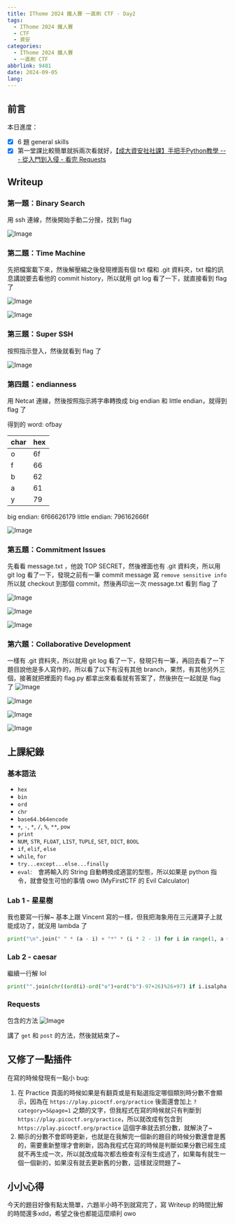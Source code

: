 ```yaml
---
title: IThome 2024 鐵人賽 一直刷 CTF - Day2
tags:
  - IThome 2024 鐵人賽
  - CTF
  - 資安
categories:
  - IThome 2024 鐵人賽
  - 一直刷 CTF
abbrlink: 9481
date: 2024-09-05
lang:
---
```


## 前言

本日進度：

- [x] 6 題 general skills
- [x] 第一堂課比較簡單就拆兩次看就好，[【成大資安社社課】手把手Python教學 --- 從入門到入侵 - 看完 Requests](https://youtu.be/-cMOv9QudOk?list=PLFFwfkaPB2mra818QJIiPJtXFShdndl9z&t=3734)

<!--more-->

## Writeup

### 第一題：Binary Search

用 ssh 連線，然後開始手動二分搜，找到 flag

![Image](https://i.imgur.com/bC5iLEw.png)

### 第二題：Time Machine

先把檔案載下來，然後解壓縮之後發現裡面有個 txt 檔和 .git 資料夾，txt 檔的訊息講說要去看他的 commit history，所以就用 git log 看了一下，就直接看到 flag 了

![Image](https://i.imgur.com/2HLHWWP.png)

![Image](https://i.imgur.com/d8vSTzl.png)

### 第三題：Super SSH

按照指示登入，然後就看到 flag 了

![Image](https://i.imgur.com/MKDketq.png)

### 第四題：endianness

用 Netcat 連線，然後按照指示將字串轉換成 big endian 和 little endian，就得到 flag 了

得到的 word: ofbay

| char | hex |
| ---- | --- |
| o    | 6f  |
| f    | 66  |
| b    | 62  |
| a    | 61  |
| y    | 79  |

big endian: 6f66626179
little endian: 796162666f

![Image](https://i.imgur.com/1ekTaMf.png)

### 第五題：Commitment Issues

先看看 message.txt ，他說 TOP SECRET，然後裡面也有 .git 資料夾，所以用 git log 看了一下，發現之前有一筆 commit message 寫 `remove sensitive info` 所以就 checkout 到那個 commit，然後再印出一次 message.txt 看到 flag 了

![Image](https://i.imgur.com/NONd3sY.png)

![Image](https://i.imgur.com/UEfthQB.png)

![Image](https://i.imgur.com/R3j5L4w.png)

### 第六題：Collaborative Development

一樣有 .git 資料夾，所以就用 git log 看了一下，發現只有一筆，再回去看了一下題目說他是多人寫作的，所以看了以下有沒有其他 branch，果然，有其他另外三個，接著就把裡面的 flag.py 都拿出來看看就有答案了，然後拚在一起就是 flag 了
![Image](https://i.imgur.com/LQluxR3.png)

![Image](https://i.imgur.com/94GfmiG.png)

![Image](https://i.imgur.com/3glt7JH.png)

![Image](https://i.imgur.com/dwTsHm3.png)

## 上課紀錄

### 基本語法

- `hex`
- `bin`
- `ord`
- `chr`
- `base64.b64encode`
- `+`, `-`, `*`, `/`, `%`, `**`, `pow`
- `print`
- `NUM`, `STR`, `FLOAT`, `LIST`, `TUPLE`, `SET`, `DICT`, `BOOL`
- `if`, `elif`, `else`
- `while`, `for`
- `try...except...else...finally`
- `eval`:　會將輸入的 String 自動轉換成適當的型態，所以如果是 python 指令，就會發生可怕的事情 owo (MyFirstCTF 的 Evil Calculator)

### Lab 1 - 星星樹

我也要寫一行解~ 基本上跟 Vincent 寫的一樣，但我把海象用在三元運算子上就能成功了，就沒用 lambda 了

```python
print("\n".join(" " * (a - i) + "*" * (i * 2 - 1) for i in range(1, a + 1)) + "\n" + " " * (a - 1) + "|") if (a := int(input())) else None
```

### Lab 2 - caesar

繼續一行解 lol

```python
print("".join(chr((ord(i)-ord("o")+ord("b")-97+26)%26+97) if i.isalpha() else i for i in "o33s{cl7u0a_10ir_7nxvat_on7u5}"))
```

### Requests

包含的方法
![Image](https://i.imgur.com/Jg4eiEN.png)

講了 `get` 和 `post` 的方法，然後就結束了~

## 又修了一點插件

在寫的時候發現有一點小 bug:

1. 在 Practice 頁面的時候如果是有翻頁或是有點選指定哪個類別時分數不會顯示，因為在 `https://play.picoctf.org/practice` 後面還會加上 `?category=5&page=1` 之類的文字，但我程式在寫的時候就只有判斷到 `https://play.picoctf.org/practice`，所以就改成有包含到 `https://play.picoctf.org/practice` 這個字串就去抓分數，就解決了~
2. 顯示的分數不會即時更新，也就是在我解完一個新的題目的時候分數還會是舊的，需要重新整理才會刷新，因為我程式在寫的時候是判斷如果分數已經生成就不再生成一次，所以就改成每次都去檢查有沒有生成過了，如果每有就生一個一個新的，如果沒有就去更新舊的分數，這樣就沒問題了~

## 小小心得

今天的題目好像有點太簡單，六題半小時不到就寫完了，寫 Writeup 的時間比解的時間還多xdd，希望之後也都能這麼順利 owo
